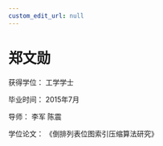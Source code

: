 ```yaml
---
custom_edit_url: null
---
```


# 郑文勋

获得学位： 工学学士

毕业时间： 2015年7月

导师： 李军  陈震

学位论文： 《倒排列表位图索引压缩算法研究》
